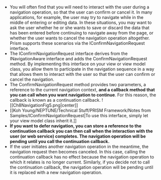 - You will often find that you will need to interact with the user during a navigation operation, so that the user can confirm or cancel it. In many applications, for example, the user may try to navigate while in the middle of entering or editing data. In these situations, you may want to ask the user whether he or she wants to save or discard the data that has been entered before continuing to navigate away from the page, or whether the user wants to cancel the navigation operation altogether. Prism supports these scenarios via the IConfirmNavigationRequest interface.
- The IConfirmNavigationRequest interface derives from the INavigationAware interface and adds the ConfirmNavigationRequest method. By implementing this interface on your view or view model class, you allow them to participate in the navigation sequence in a way that allows them to interact with the user so that the user can confirm or cancel the navigation.
- The ConfirmNavigationRequest method provides two parameters, a reference to the current navigation context, **and a callback method that you can call when you want navigation to continue**. For this reason, the callback is known as a continuation callback. 
![[Ch8NavigationFig5.png|center]]
- [[Koh Young/NEPTUNE/Technical Stuff/PRISM Framework/Notes from Samples/IConfirmNavigationRequest|To use this interface, simply let your view model class inherit it.]]
- **If you want to defer navigation, you can store a reference to the continuation callback you can then call when the interaction with the user (or web service) completes. The navigation operation will be pending until you call the continuation callback.**
- If the user initiates another navigation operation in the meantime, the navigation request then becomes canceled. In this case, calling the continuation callback has no effect because the navigation operation to which it relates is no longer current. Similarly, if you decide not to call the continuation callback, the navigation operation will be pending until it is replaced with a new navigation operation.